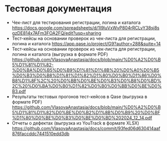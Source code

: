 # Тестовая документация

- Чек-лист для тестирования регистрации, логина и каталога https://docs.google.com/spreadsheets/d/1I9luVxWvP804rRCLvY38sj8sgzDE814x7AFm3FOA2FQ/edit?usp=sharing
- Тест-кейсы на основании проверок из чек-листа для регистрации, логина и каталога https://app.qase.io/project/G9?author=288&suite=14
- Тест-кейсы на основании проверок из чек-листа для регистрации, логина и каталога (выгрузка в формате PDF) https://github.com/VlasovaAnastasia/docs/blob/main/%D0%A2%D0%B5%D1%81%D1%82-%D0%BA%D0%B5%D0%B9%D1%81%D1%8B%20%D0%A0%D0%B5%D0%B3%D0%B8%D1%81%D1%82%D1%80%D0%B0%D1%86%D0%B8%D1%8F%2C%20%D0%BB%D0%BE%D0%B3%D0%B8%D0%BD%2C%20%D0%BA%D0%B0%D1%82%D0%B0%D0%BB%D0%BE%D0%B3.pdf
- Результаты тестовых прогонов тест-кейсов в Qase (выгрузка в формате PDF) https://github.com/VlasovaAnastasia/docs/blob/main/%D0%A2%D0%B5%D1%81%D1%82%D0%BE%D0%B2%D1%8B%D0%B9%20%D0%BF%D1%80%D0%BE%D0%B3%D0%BE%D0%BD%202024_12_14.pdf
- Отчеты о дефектах (выгрузка из YouTrack в формате XLSX) https://github.com/VlasovaAnastasia/docs/commit/93fed06d630414aaf876faccddc7441510edd3db
